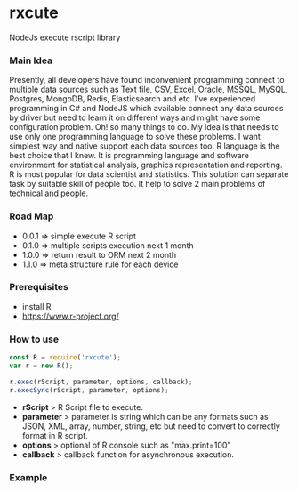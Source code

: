 # rxcute
NodeJs execute rscript library

### Main Idea

Presently, all developers have found inconvenient programming connect to multiple data sources 
such as Text file, CSV, Excel, Oracle, MSSQL, MySQL, Postgres, MongoDB, Redis, Elasticsearch and etc. 
I’ve experienced programming in C# and NodeJS which available connect any data sources by driver 
but need to learn it on different ways and might have some configuration problem. Oh! so many things to do.
My idea is that needs to use only one programming language to solve these problems. 
I want simplest way and native support each data sources too. R language is the best choice that I knew. 
It is programming language and software environment for statistical analysis, graphics representation and reporting. 
R is most popular for data scientist and statistics. This solution can separate task by suitable skill of people too. 
It help to solve 2 main problems of technical and people.

### Road Map

- 0.0.1 => simple execute R script
- 0.1.0 => multiple scripts execution next 1 month
- 1.0.0 => return result to ORM next 2 month
- 1.1.0 => meta structure rule for each device

### Prerequisites
- install R
- https://www.r-project.org/

### How to use
```javascript
const R = require('rxcute');
var r = new R();

r.exec(rScript, parameter, options, callback);
r.execSync(rScript, parameter, options);

```
- **rScript** > R Script file to execute.
- **parameter** > parameter is string which can be any formats such as JSON, XML, array, number, string, etc 
but need to convert to correctly format in R script.
- **options** > optional of R console such as "max.print=100"
- **callback** > callback function for asynchronous execution.




### Example



